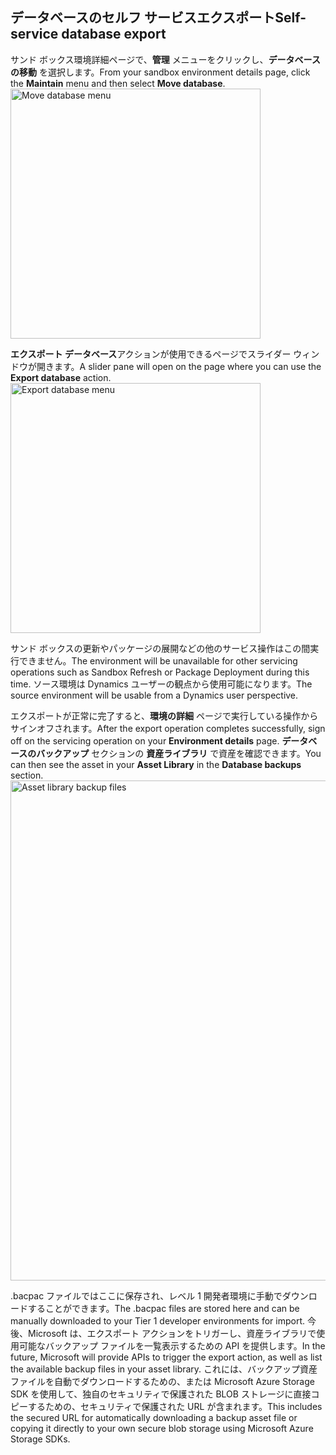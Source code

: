 ## <a name="self-service-database-export"></a><span data-ttu-id="cf994-101">データベースのセルフ サービスエクスポート</span><span class="sxs-lookup"><span data-stu-id="cf994-101">Self-service database export</span></span>

<span data-ttu-id="cf994-102">サンド ボックス環境詳細ページで、**管理** メニューをクリックし、**データベースの移動** を選択します。</span><span class="sxs-lookup"><span data-stu-id="cf994-102">From your sandbox environment details page, click the **Maintain** menu and then select **Move database**.</span></span>  
<img src="../database/media/DBMovement_Menu.png" width="400px" alt="Move database menu" />

<span data-ttu-id="cf994-103">**エクスポート データベース**アクションが使用できるページでスライダー ウィンドウが開きます。</span><span class="sxs-lookup"><span data-stu-id="cf994-103">A slider pane will open on the page where you can use the **Export database** action.</span></span>
<br/>
<img src="../database/media/Export_Menu.png" width="400px" alt="Export database menu"/>

<span data-ttu-id="cf994-104">サンド ボックスの更新やパッケージの展開などの他のサービス操作はこの間実行できません。</span><span class="sxs-lookup"><span data-stu-id="cf994-104">The environment will be unavailable for other servicing operations such as Sandbox Refresh or Package Deployment during this time.</span></span> <span data-ttu-id="cf994-105">ソース環境は Dynamics ユーザーの観点から使用可能になります。</span><span class="sxs-lookup"><span data-stu-id="cf994-105">The source environment will be usable from a Dynamics user perspective.</span></span>  

<span data-ttu-id="cf994-106">エクスポートが正常に完了すると、**環境の詳細** ページで実行している操作からサインオフされます。</span><span class="sxs-lookup"><span data-stu-id="cf994-106">After the export operation completes successfully, sign off on the servicing operation on your **Environment details** page.</span></span> <span data-ttu-id="cf994-107">**データベースのバックアップ** セクションの **資産ライブラリ** で資産を確認できます。</span><span class="sxs-lookup"><span data-stu-id="cf994-107">You can then see the asset in your **Asset Library** in the **Database backups** section.</span></span>
<img src="../database/media/AssetLibrary_Backups.png" width="800px" alt="Asset library backup files"/>

<span data-ttu-id="cf994-108">.bacpac ファイルではここに保存され、レベル 1 開発者環境に手動でダウンロードすることができます。</span><span class="sxs-lookup"><span data-stu-id="cf994-108">The .bacpac files are stored here and can be manually downloaded to your Tier 1 developer environments for import.</span></span> <span data-ttu-id="cf994-109">今後、Microsoft は、エクスポート アクションをトリガーし、資産ライブラリで使用可能なバックアップ ファイルを一覧表示するための API を提供します。</span><span class="sxs-lookup"><span data-stu-id="cf994-109">In the future, Microsoft will provide APIs to trigger the export action, as well as list the available backup files in your asset library.</span></span> <span data-ttu-id="cf994-110">これには、バックアップ資産ファイルを自動でダウンロードするための、または Microsoft Azure Storage SDK を使用して、独自のセキュリティで保護された BLOB ストレージに直接コピーするための、セキュリティで保護された URL が含まれます。</span><span class="sxs-lookup"><span data-stu-id="cf994-110">This includes the secured URL for automatically downloading a backup asset file or copying it directly to your own secure blob storage using Microsoft Azure Storage SDKs.</span></span>
